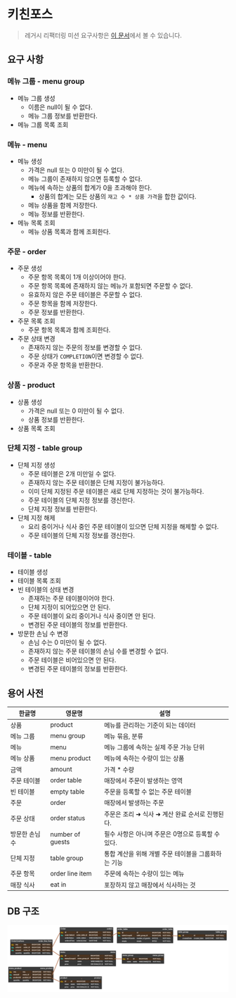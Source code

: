# 키친포스

> 레거시 리팩터링 미션 요구사항은 [이 문서](./docs/mission_requirements.md)에서 볼 수 있습니다.

## 요구 사항

### 메뉴 그룹 - menu group

- 메뉴 그룹 생성
    - 이름은 null이 될 수 없다.
    - 메뉴 그룹 정보를 반환한다.
- 메뉴 그룹 목록 조회

### 메뉴 - menu

- 메뉴 생성
    - 가격은 null 또는 0 미만이 될 수 없다.
    - 메뉴 그룹이 존재하지 않으면 등록할 수 없다.
    - 메뉴에 속하는 상품의 합계가 0을 초과해야 한다.
        - 상품의 합계는 모든 상품의 `재고 수 * 상품 가격`을 합한 값이다.
    - 메뉴 상품을 함께 저장한다.
    - 메뉴 정보를 반환한다.
- 메뉴 목록 조회
    - 메뉴 상품 목록과 함께 조회한다.

### 주문 - order

- 주문 생성
    - 주문 항목 목록이 1개 이상이어야 한다.
    - 주문 항목 목록에 존재하지 않는 메뉴가 포함되면 주문할 수 없다.
    - 유효하지 않은 주문 테이블은 주문할 수 없다.
    - 주문 항목을 함께 저장한다.
    - 주문 정보를 반환한다.
- 주문 목록 조회
    - 주문 항목 목록과 함께 조회한다.
- 주문 상태 변경
    - 존재하지 않는 주문의 정보를 변경할 수 없다.
    - 주문 상태가 `COMPLETION`이면 변경할 수 없다.
    - 주문과 주문 항목을 반환한다.

### 상품 - product

- 상품 생성
    - 가격은 null 또는 0 미만이 될 수 없다.
    - 상품 정보를 반환한다.
- 상품 목록 조회

### 단체 지정 - table group

- 단체 지정 생성
    - 주문 테이블은 2개 미만일 수 없다.
    - 존재하지 않는 주문 테이블은 단체 지정이 불가능하다.
    - 이미 단체 지정된 주문 테이블은 새로 단체 지정하는 것이 불가능하다.
    - 주문 테이블의 단체 지정 정보를 갱신한다.
    - 단체 지정 정보를 반환한다.
- 단체 지정 해제
    - 요리 중이거나 식사 중인 주문 테이블이 있으면 단체 지정을 해제할 수 없다.
    - 주문 테이블의 단체 지정 정보를 갱신한다.

### 테이블 - table

- 테이블 생성
- 테이블 목록 조회
- 빈 테이블의 상태 변경
    - 존재하는 주문 테이블이어야 한다.
    - 단체 지정이 되어있으면 안 된다.
    - 주문 테이블이 요리 중이거나 식사 중이면 안 된다.
    - 변경된 주문 테이블의 정보를 반환한다.
- 방문한 손님 수 변경
    - 손님 수는 0 미만이 될 수 없다.
    - 존재하지 않는 주문 테이블의 손님 수를 변경할 수 없다.
    - 주문 테이블은 비어있으면 안 된다.
    - 변경된 주문 테이블의 정보를 반환한다.

## 용어 사전

| 한글명 | 영문명 | 설명 |
| --- | --- | --- |
| 상품 | product | 메뉴를 관리하는 기준이 되는 데이터 |
| 메뉴 그룹 | menu group | 메뉴 묶음, 분류 |
| 메뉴 | menu | 메뉴 그룹에 속하는 실제 주문 가능 단위 |
| 메뉴 상품 | menu product | 메뉴에 속하는 수량이 있는 상품 |
| 금액 | amount | 가격 * 수량 |
| 주문 테이블 | order table | 매장에서 주문이 발생하는 영역 |
| 빈 테이블 | empty table | 주문을 등록할 수 없는 주문 테이블 |
| 주문 | order | 매장에서 발생하는 주문 |
| 주문 상태 | order status | 주문은 조리 ➜ 식사 ➜ 계산 완료 순서로 진행된다. |
| 방문한 손님 수 | number of guests | 필수 사항은 아니며 주문은 0명으로 등록할 수 있다. |
| 단체 지정 | table group | 통합 계산을 위해 개별 주문 테이블을 그룹화하는 기능 |
| 주문 항목 | order line item | 주문에 속하는 수량이 있는 메뉴 |
| 매장 식사 | eat in | 포장하지 않고 매장에서 식사하는 것 |

## DB 구조

![DB 구조](./docs/DB구조.png)
